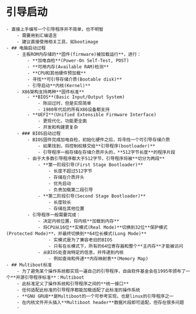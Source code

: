 # 引导启动
	- 直接上手编写一个引导程序并不简单，也不明智
		- 需要用到汇编语言
		- 建议直接使用相关工具，如bootimage
	- ## 电脑启动过程
		- 主板ROM内存储的**固件(firmware)被加载运行**，进行：
			- **加电自检**(Power-On Self-Test, POST)
			- **可用内存(Available RAM)检测**
			- **CPU和其他硬件预加载**
			- 寻找**可引导存储介质(Bootable disk)**
			- 引导启动**内核(Kernel)**
		- X86架构支持两种**固件标准**
			- **BIOS**(Basic Input/Output System)
				- 陈旧过时，但是实现简单
				- 1980年代后的所有X86设备都支持
			- **UEFI**(Unified Extensible Firmware Interface)
				- 更现代化，功能更全面
				- 开发和构建更复杂
		- ### BIOS启动过程
			- BIOS固件完成加电自检，初始化硬件之后，将寻找一个可引导存储介质
				- 如果找到，将控制权移交给**引导程序(bootloader)**
				- 引导程序一般存储在存储介质开头的，**512字节长度**的程序片段
			- 由于大多数引导程序都大于512字节，引导程序将被**切分为两段**
				- **第一阶段引导(First Stage Bootloader)**
					- 长度不超过512字节
					- 存储在介质开头
					- 优先启动
					- 负责加载第二段引导
				- **第二阶段引导(Second Stage Bootloader)**
					- 长度较长
					- 存储在其他位置
			- 引导程序一般需要完成：
				- 决定内核位置，将内核**加载到内存**
				- 将CPU从16位**实模式(Real Mode)**切换到32位**保护模式(Protected Mode)**，并最终切换到**64位长模式(Long Mode)**
					- 实模式是为了兼容老旧的BIOS
					- 只有在长模式下，所有的64位寄存器和整个**主内存**才能被访问
				- 从BIOS处查询特定的信息，并传递到内核
					- 例如查询和传递**内存映射表**(Memory Map)
	- ## Multiboot标准
		- 为了避免某个操作系统都实现一遍自己的引导程序，自由软件基金会在1995年颁布了一个**开源引导程序标准**：Multiboot
		- 此标准定义了操作系统和引导程序之间的**统一接口**
		- 任何适配此标准的引导程序都能加载适配了此标准的操作系统
		- **GNU GRUB**是Multiboot的一个可参考实现，也是linux的引导程序之一
		- 在内核文件开头插入**Multiboot header**数据片段即可适配，但存在很多问题
		-